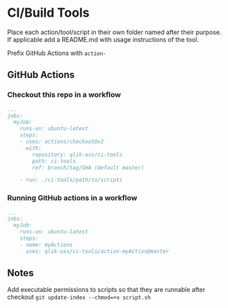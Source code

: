 # CI/Build Tools

Place each action/tool/script in their own folder named after their purpose. If applicable add a README.md with usage instructions of the tool.

Prefix GitHub Actions with `action-`


## GitHub Actions

### Checkout this repo in a workflow

```yaml
...
jobs:
  myJob:
    runs-on: ubuntu-latest
    steps:
    - uses: actions/checkout@v2
      with:
        repository: qlik-oss/ci-tools
        path: ci-tools
        ref: branch/tag/SHA (default master)

    - run: ./ci-tools/path/to/scripts
```

### Running GitHub actions in a workflow

```yaml
...
jobs:
  myJob:
    runs-on: ubuntu-latest
    steps:
    - name: myActions
      uses: qlik-oss/ci-tools/action-myAction@master
```

## Notes

Add executable permissions to scripts so that they are runnable after checkout `git update-index --chmod=+x script.sh`

